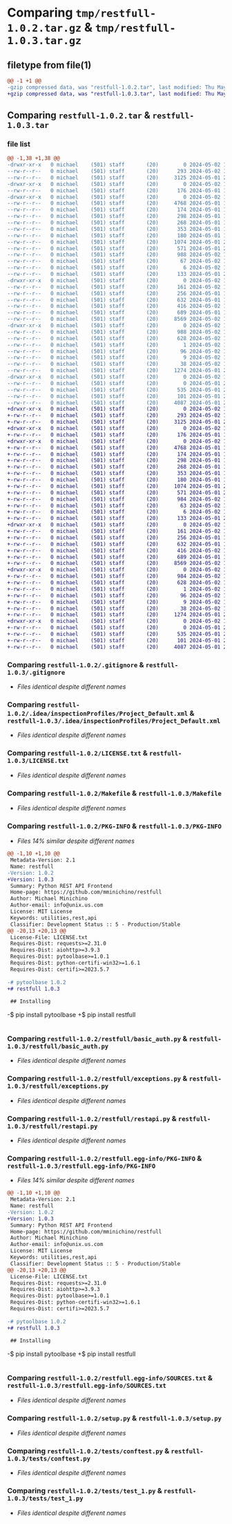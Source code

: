 # Comparing `tmp/restfull-1.0.2.tar.gz` & `tmp/restfull-1.0.3.tar.gz`

## filetype from file(1)

```diff
@@ -1 +1 @@
-gzip compressed data, was "restfull-1.0.2.tar", last modified: Thu May  2 17:44:59 2024, max compression
+gzip compressed data, was "restfull-1.0.3.tar", last modified: Thu May  2 18:01:25 2024, max compression
```

## Comparing `restfull-1.0.2.tar` & `restfull-1.0.3.tar`

### file list

```diff
@@ -1,38 +1,38 @@
-drwxr-xr-x   0 michael    (501) staff       (20)        0 2024-05-02 17:44:59.739161 restfull-1.0.2/
--rw-r--r--   0 michael    (501) staff       (20)      293 2024-05-02 17:44:47.000000 restfull-1.0.2/.bumpversion.cfg
--rw-r--r--   0 michael    (501) staff       (20)     3125 2024-05-01 21:50:19.000000 restfull-1.0.2/.gitignore
-drwxr-xr-x   0 michael    (501) staff       (20)        0 2024-05-02 17:44:59.726197 restfull-1.0.2/.idea/
--rw-r--r--   0 michael    (501) staff       (20)      176 2024-05-01 15:13:54.000000 restfull-1.0.2/.idea/.gitignore
-drwxr-xr-x   0 michael    (501) staff       (20)        0 2024-05-02 17:44:59.726863 restfull-1.0.2/.idea/inspectionProfiles/
--rw-r--r--   0 michael    (501) staff       (20)     4768 2024-05-01 15:13:54.000000 restfull-1.0.2/.idea/inspectionProfiles/Project_Default.xml
--rw-r--r--   0 michael    (501) staff       (20)      174 2024-05-01 15:13:55.000000 restfull-1.0.2/.idea/inspectionProfiles/profiles_settings.xml
--rw-r--r--   0 michael    (501) staff       (20)      298 2024-05-01 15:21:37.000000 restfull-1.0.2/.idea/misc.xml
--rw-r--r--   0 michael    (501) staff       (20)      268 2024-05-01 15:13:55.000000 restfull-1.0.2/.idea/modules.xml
--rw-r--r--   0 michael    (501) staff       (20)      353 2024-05-01 15:13:55.000000 restfull-1.0.2/.idea/restfull.iml
--rw-r--r--   0 michael    (501) staff       (20)      180 2024-05-01 15:13:55.000000 restfull-1.0.2/.idea/vcs.xml
--rw-r--r--   0 michael    (501) staff       (20)     1074 2024-05-01 21:53:55.000000 restfull-1.0.2/LICENSE.txt
--rw-r--r--   0 michael    (501) staff       (20)      571 2024-05-01 21:46:50.000000 restfull-1.0.2/Makefile
--rw-r--r--   0 michael    (501) staff       (20)      988 2024-05-02 17:44:59.731880 restfull-1.0.2/PKG-INFO
--rw-r--r--   0 michael    (501) staff       (20)       67 2024-05-02 17:44:47.000000 restfull-1.0.2/README.md
--rw-r--r--   0 michael    (501) staff       (20)        6 2024-05-02 17:44:47.000000 restfull-1.0.2/VERSION
--rw-r--r--   0 michael    (501) staff       (20)      133 2024-05-01 21:34:39.000000 restfull-1.0.2/requirements.txt
-drwxr-xr-x   0 michael    (501) staff       (20)        0 2024-05-02 17:44:59.729036 restfull-1.0.2/restfull/
--rw-r--r--   0 michael    (501) staff       (20)      161 2024-05-02 17:44:47.000000 restfull-1.0.2/restfull/__init__.py
--rw-r--r--   0 michael    (501) staff       (20)      256 2024-05-01 19:04:43.000000 restfull-1.0.2/restfull/base_auth.py
--rw-r--r--   0 michael    (501) staff       (20)      632 2024-05-01 19:04:43.000000 restfull-1.0.2/restfull/basic_auth.py
--rw-r--r--   0 michael    (501) staff       (20)      416 2024-05-02 16:18:39.000000 restfull-1.0.2/restfull/bearer_auth.py
--rw-r--r--   0 michael    (501) staff       (20)      689 2024-05-01 19:56:28.000000 restfull-1.0.2/restfull/exceptions.py
--rw-r--r--   0 michael    (501) staff       (20)     8569 2024-05-02 17:44:30.000000 restfull-1.0.2/restfull/restapi.py
-drwxr-xr-x   0 michael    (501) staff       (20)        0 2024-05-02 17:44:59.730283 restfull-1.0.2/restfull.egg-info/
--rw-r--r--   0 michael    (501) staff       (20)      988 2024-05-02 17:44:59.000000 restfull-1.0.2/restfull.egg-info/PKG-INFO
--rw-r--r--   0 michael    (501) staff       (20)      628 2024-05-02 17:44:59.000000 restfull-1.0.2/restfull.egg-info/SOURCES.txt
--rw-r--r--   0 michael    (501) staff       (20)        1 2024-05-02 17:44:59.000000 restfull-1.0.2/restfull.egg-info/dependency_links.txt
--rw-r--r--   0 michael    (501) staff       (20)       96 2024-05-02 17:44:59.000000 restfull-1.0.2/restfull.egg-info/requires.txt
--rw-r--r--   0 michael    (501) staff       (20)        9 2024-05-02 17:44:59.000000 restfull-1.0.2/restfull.egg-info/top_level.txt
--rw-r--r--   0 michael    (501) staff       (20)       38 2024-05-02 17:44:59.739210 restfull-1.0.2/setup.cfg
--rw-r--r--   0 michael    (501) staff       (20)     1274 2024-05-01 22:59:33.000000 restfull-1.0.2/setup.py
-drwxr-xr-x   0 michael    (501) staff       (20)        0 2024-05-02 17:44:59.731425 restfull-1.0.2/tests/
--rw-r--r--   0 michael    (501) staff       (20)        0 2024-05-01 21:30:18.000000 restfull-1.0.2/tests/__init__.py
--rw-r--r--   0 michael    (501) staff       (20)      535 2024-05-01 21:30:54.000000 restfull-1.0.2/tests/conftest.py
--rw-r--r--   0 michael    (501) staff       (20)      101 2024-05-01 21:31:14.000000 restfull-1.0.2/tests/pytest.ini
--rw-r--r--   0 michael    (501) staff       (20)     4087 2024-05-01 22:56:21.000000 restfull-1.0.2/tests/test_1.py
+drwxr-xr-x   0 michael    (501) staff       (20)        0 2024-05-02 18:01:25.373137 restfull-1.0.3/
+-rw-r--r--   0 michael    (501) staff       (20)      293 2024-05-02 18:01:17.000000 restfull-1.0.3/.bumpversion.cfg
+-rw-r--r--   0 michael    (501) staff       (20)     3125 2024-05-01 21:50:19.000000 restfull-1.0.3/.gitignore
+drwxr-xr-x   0 michael    (501) staff       (20)        0 2024-05-02 18:01:25.356940 restfull-1.0.3/.idea/
+-rw-r--r--   0 michael    (501) staff       (20)      176 2024-05-01 15:13:54.000000 restfull-1.0.3/.idea/.gitignore
+drwxr-xr-x   0 michael    (501) staff       (20)        0 2024-05-02 18:01:25.357836 restfull-1.0.3/.idea/inspectionProfiles/
+-rw-r--r--   0 michael    (501) staff       (20)     4768 2024-05-01 15:13:54.000000 restfull-1.0.3/.idea/inspectionProfiles/Project_Default.xml
+-rw-r--r--   0 michael    (501) staff       (20)      174 2024-05-01 15:13:55.000000 restfull-1.0.3/.idea/inspectionProfiles/profiles_settings.xml
+-rw-r--r--   0 michael    (501) staff       (20)      298 2024-05-01 15:21:37.000000 restfull-1.0.3/.idea/misc.xml
+-rw-r--r--   0 michael    (501) staff       (20)      268 2024-05-01 15:13:55.000000 restfull-1.0.3/.idea/modules.xml
+-rw-r--r--   0 michael    (501) staff       (20)      353 2024-05-01 15:13:55.000000 restfull-1.0.3/.idea/restfull.iml
+-rw-r--r--   0 michael    (501) staff       (20)      180 2024-05-01 15:13:55.000000 restfull-1.0.3/.idea/vcs.xml
+-rw-r--r--   0 michael    (501) staff       (20)     1074 2024-05-01 21:53:55.000000 restfull-1.0.3/LICENSE.txt
+-rw-r--r--   0 michael    (501) staff       (20)      571 2024-05-01 21:46:50.000000 restfull-1.0.3/Makefile
+-rw-r--r--   0 michael    (501) staff       (20)      984 2024-05-02 18:01:25.362896 restfull-1.0.3/PKG-INFO
+-rw-r--r--   0 michael    (501) staff       (20)       63 2024-05-02 18:01:17.000000 restfull-1.0.3/README.md
+-rw-r--r--   0 michael    (501) staff       (20)        6 2024-05-02 18:01:17.000000 restfull-1.0.3/VERSION
+-rw-r--r--   0 michael    (501) staff       (20)      133 2024-05-01 21:34:39.000000 restfull-1.0.3/requirements.txt
+drwxr-xr-x   0 michael    (501) staff       (20)        0 2024-05-02 18:01:25.359955 restfull-1.0.3/restfull/
+-rw-r--r--   0 michael    (501) staff       (20)      161 2024-05-02 18:01:17.000000 restfull-1.0.3/restfull/__init__.py
+-rw-r--r--   0 michael    (501) staff       (20)      256 2024-05-01 19:04:43.000000 restfull-1.0.3/restfull/base_auth.py
+-rw-r--r--   0 michael    (501) staff       (20)      632 2024-05-01 19:04:43.000000 restfull-1.0.3/restfull/basic_auth.py
+-rw-r--r--   0 michael    (501) staff       (20)      416 2024-05-02 16:18:39.000000 restfull-1.0.3/restfull/bearer_auth.py
+-rw-r--r--   0 michael    (501) staff       (20)      689 2024-05-01 19:56:28.000000 restfull-1.0.3/restfull/exceptions.py
+-rw-r--r--   0 michael    (501) staff       (20)     8569 2024-05-02 17:44:30.000000 restfull-1.0.3/restfull/restapi.py
+drwxr-xr-x   0 michael    (501) staff       (20)        0 2024-05-02 18:01:25.361227 restfull-1.0.3/restfull.egg-info/
+-rw-r--r--   0 michael    (501) staff       (20)      984 2024-05-02 18:01:25.000000 restfull-1.0.3/restfull.egg-info/PKG-INFO
+-rw-r--r--   0 michael    (501) staff       (20)      628 2024-05-02 18:01:25.000000 restfull-1.0.3/restfull.egg-info/SOURCES.txt
+-rw-r--r--   0 michael    (501) staff       (20)        1 2024-05-02 18:01:25.000000 restfull-1.0.3/restfull.egg-info/dependency_links.txt
+-rw-r--r--   0 michael    (501) staff       (20)       96 2024-05-02 18:01:25.000000 restfull-1.0.3/restfull.egg-info/requires.txt
+-rw-r--r--   0 michael    (501) staff       (20)        9 2024-05-02 18:01:25.000000 restfull-1.0.3/restfull.egg-info/top_level.txt
+-rw-r--r--   0 michael    (501) staff       (20)       38 2024-05-02 18:01:25.373214 restfull-1.0.3/setup.cfg
+-rw-r--r--   0 michael    (501) staff       (20)     1274 2024-05-01 22:59:33.000000 restfull-1.0.3/setup.py
+drwxr-xr-x   0 michael    (501) staff       (20)        0 2024-05-02 18:01:25.362456 restfull-1.0.3/tests/
+-rw-r--r--   0 michael    (501) staff       (20)        0 2024-05-01 21:30:18.000000 restfull-1.0.3/tests/__init__.py
+-rw-r--r--   0 michael    (501) staff       (20)      535 2024-05-01 21:30:54.000000 restfull-1.0.3/tests/conftest.py
+-rw-r--r--   0 michael    (501) staff       (20)      101 2024-05-01 21:31:14.000000 restfull-1.0.3/tests/pytest.ini
+-rw-r--r--   0 michael    (501) staff       (20)     4087 2024-05-01 22:56:21.000000 restfull-1.0.3/tests/test_1.py
```

### Comparing `restfull-1.0.2/.gitignore` & `restfull-1.0.3/.gitignore`

 * *Files identical despite different names*

### Comparing `restfull-1.0.2/.idea/inspectionProfiles/Project_Default.xml` & `restfull-1.0.3/.idea/inspectionProfiles/Project_Default.xml`

 * *Files identical despite different names*

### Comparing `restfull-1.0.2/LICENSE.txt` & `restfull-1.0.3/LICENSE.txt`

 * *Files identical despite different names*

### Comparing `restfull-1.0.2/Makefile` & `restfull-1.0.3/Makefile`

 * *Files identical despite different names*

### Comparing `restfull-1.0.2/PKG-INFO` & `restfull-1.0.3/PKG-INFO`

 * *Files 14% similar despite different names*

```diff
@@ -1,10 +1,10 @@
 Metadata-Version: 2.1
 Name: restfull
-Version: 1.0.2
+Version: 1.0.3
 Summary: Python REST API Frontend
 Home-page: https://github.com/mminichino/restfull
 Author: Michael Minichino
 Author-email: info@unix.us.com
 License: MIT License
 Keywords: utilities,rest,api
 Classifier: Development Status :: 5 - Production/Stable
@@ -20,13 +20,13 @@
 License-File: LICENSE.txt
 Requires-Dist: requests>=2.31.0
 Requires-Dist: aiohttp>=3.9.3
 Requires-Dist: pytoolbase>=1.0.1
 Requires-Dist: python-certifi-win32>=1.6.1
 Requires-Dist: certifi>=2023.5.7
 
-# pytoolbase 1.0.2
+# restfull 1.0.3
 
 ## Installing
 ```
-$ pip install pytoolbase
+$ pip install restfull
 ```
```

### Comparing `restfull-1.0.2/restfull/basic_auth.py` & `restfull-1.0.3/restfull/basic_auth.py`

 * *Files identical despite different names*

### Comparing `restfull-1.0.2/restfull/exceptions.py` & `restfull-1.0.3/restfull/exceptions.py`

 * *Files identical despite different names*

### Comparing `restfull-1.0.2/restfull/restapi.py` & `restfull-1.0.3/restfull/restapi.py`

 * *Files identical despite different names*

### Comparing `restfull-1.0.2/restfull.egg-info/PKG-INFO` & `restfull-1.0.3/restfull.egg-info/PKG-INFO`

 * *Files 14% similar despite different names*

```diff
@@ -1,10 +1,10 @@
 Metadata-Version: 2.1
 Name: restfull
-Version: 1.0.2
+Version: 1.0.3
 Summary: Python REST API Frontend
 Home-page: https://github.com/mminichino/restfull
 Author: Michael Minichino
 Author-email: info@unix.us.com
 License: MIT License
 Keywords: utilities,rest,api
 Classifier: Development Status :: 5 - Production/Stable
@@ -20,13 +20,13 @@
 License-File: LICENSE.txt
 Requires-Dist: requests>=2.31.0
 Requires-Dist: aiohttp>=3.9.3
 Requires-Dist: pytoolbase>=1.0.1
 Requires-Dist: python-certifi-win32>=1.6.1
 Requires-Dist: certifi>=2023.5.7
 
-# pytoolbase 1.0.2
+# restfull 1.0.3
 
 ## Installing
 ```
-$ pip install pytoolbase
+$ pip install restfull
 ```
```

### Comparing `restfull-1.0.2/restfull.egg-info/SOURCES.txt` & `restfull-1.0.3/restfull.egg-info/SOURCES.txt`

 * *Files identical despite different names*

### Comparing `restfull-1.0.2/setup.py` & `restfull-1.0.3/setup.py`

 * *Files identical despite different names*

### Comparing `restfull-1.0.2/tests/conftest.py` & `restfull-1.0.3/tests/conftest.py`

 * *Files identical despite different names*

### Comparing `restfull-1.0.2/tests/test_1.py` & `restfull-1.0.3/tests/test_1.py`

 * *Files identical despite different names*

